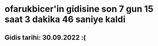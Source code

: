 # ofarukbicer'in gidisine son 7 gun 15 saat 3 dakika 46 saniye kaldi

## Gidis tarihi: 30.09.2022 :(